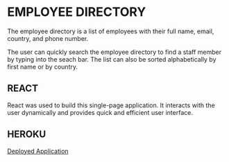 # EMPLOYEE DIRECTORY

The employee directory is a list of employees with their full name, email, country, and phone number.

The user can quickly search the employee directory to find a staff member by typing into the seach bar. The list can also be sorted alphabetically by first name or by country. 

## REACT

React was used to build this single-page application. It interacts with the user dynamically and provides quick and efficient user interface.

## HEROKU

[Deployed Application](https://still-mesa-75272.herokuapp.com/)